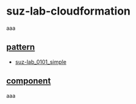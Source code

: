 suz-lab-cloudformation
========
aaa

[pattern](https://github.com/suz-lab/suz-lab-cloudformation/tree/master/pattern)
--------
* [suz-lab_0101_simple](https://github.com/suz-lab/suz-lab-cloudformation/blob/master/pattern/suz-lab_0101_simple.md) 

[component](https://github.com/suz-lab/suz-lab-cloudformation/tree/master/component)
--------
aaa
